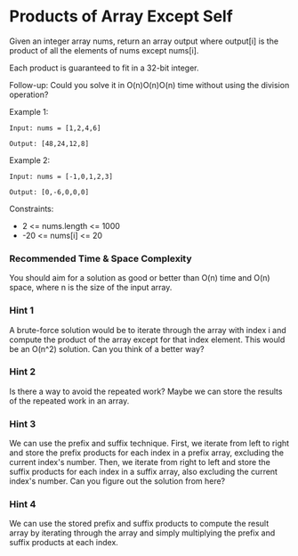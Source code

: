 # **Products of Array Except Self**

Given an integer array nums, return an array output where output[i] is the product of all the elements of nums except nums[i].

Each product is guaranteed to fit in a 32-bit integer.

Follow-up: Could you solve it in O(n)O(n)O(n) time without using the division operation?

Example 1:

```
Input: nums = [1,2,4,6]

Output: [48,24,12,8]

```

Example 2:

```
Input: nums = [-1,0,1,2,3]

Output: [0,-6,0,0,0]

```

Constraints:

- 2 <= nums.length <= 1000
- -20 <= nums[i] <= 20



### Recommended Time & Space Complexity

You should aim for a solution as good or better than O(n) time and O(n) space, where n is the size of the input array.


### Hint 1

A brute-force solution would be to iterate through the array with index i and compute the product of the array except for that index element. This would be an O(n^2) solution. Can you think of a better way?


### Hint 2

Is there a way to avoid the repeated work? Maybe we can store the results of the repeated work in an array.


### Hint 3

We can use the prefix and suffix technique. First, we iterate from left to right and store the prefix products for each index in a prefix array, excluding the current index's number. Then, we iterate from right to left and store the suffix products for each index in a suffix array, also excluding the current index's number. Can you figure out the solution from here?


### Hint 4

We can use the stored prefix and suffix products to compute the result array by iterating through the array and simply multiplying the prefix and suffix products at each index.